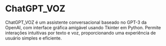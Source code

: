 # ChatGPT_VOZ
ChatGPT_VOZ é um assistente conversacional baseado no GPT-3 da OpenAI, com interface gráfica amigável usando Tkinter em Python. Permite interações intuitivas por texto e voz, proporcionando uma experiência de usuário simples e eficiente.
